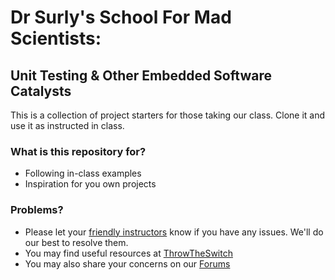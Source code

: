 # Dr Surly's School For Mad Scientists: #

## Unit Testing & Other Embedded Software Catalysts ##

This is a collection of project starters for those taking our class. Clone it and use it as instructed in class.

### What is this repository for? ###

* Following in-class examples
* Inspiration for you own projects

### Problems? ###

* Please let your [friendly instructors](mailto:tdd@thingamabyte.com) know if you have any issues. We'll do our best to resolve them.
* You may find useful resources at [ThrowTheSwitch](http://throwtheswitch.org)
* You may also share your concerns on our [Forums](http://throwtheswitch.org/forums)
